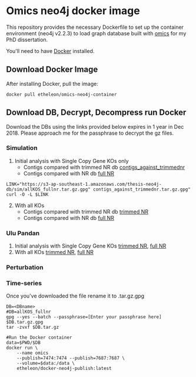 # Omics neo4j docker image

This repository provides the necessary Dockerfile to set up the container environment (neo4j v2.2.3) to load
graph database built with [omics](github.com/etheleon/omics) for my PhD dissertation.

You'll need to have [Docker](https://docs.docker.com/engine/installation/) installed.

## Download Docker Image

After installing Docker, pull the image:

```
docker pull etheleon/omics-neo4j-container
```

## Download DB, Decrypt, Decompress run Docker

Download the DBs using the links provided below expires in 1 year in Dec 2018. Please approach me for the passphrase to decrypt the gz files.

### Simulation

1. Initial analysis with Single Copy Gene KOs only
    * Contigs compared with trimmed NR db [contigs_against_trimmednr](https://thesis-neo4j-db.s3.amazonaws.com/sim/contigs_against_trimmednr.tar.gz.gpg?AWSAccessKeyId=AKIAJ5SH5HHDXK4UI5GA&Signature=xG6YgNR7upoABqdVB2rM4pIiGsQ%3D&Expires=1511766540)
    * Contigs compared with NR db [full NR](https://thesis-neo4j-db.s3.amazonaws.com/sim/contigs_against_fullnr.tar.gz.gpg?AWSAccessKeyId=AKIAJ5SH5HHDXK4UI5GA&Signature=4yTreye%2BZmGkq4bDE%2BvEHYvkYIk%3D&Expires=1511766540)

```
LINK="https://s3-ap-southeast-1.amazonaws.com/thesis-neo4j-db/sim/allKOS_fullnr.tar.gz.gpg" contigs_against_trimmednr.tar.gz.gpg"
curl -O -L $LINK
```

2. With all KOs
    * Contigs compared with trimmed NR db [trimmed NR](https://thesis-neo4j-db.s3.amazonaws.com/sim/allKOS_trimmednr.tar.gz.gpg?AWSAccessKeyId=AKIAJ5SH5HHDXK4UI5GA&Signature=Y8sdO7mQWT1g%2Fcw%2FeiM18Q9LiiE%3D&Expires=1511766540)
    * Contigs compared with NR db [full NR](https://thesis-neo4j-db.s3.amazonaws.com/sim/allKOS_fullnr.tar.gz.gpg?AWSAccessKeyId=AKIAJ5SH5HHDXK4UI5GA&Signature=a%2BBv0J8wFLye%2BowHRRiZCFBzJgg%3D&Expires=1511766540)

### Ulu Pandan

1. Initial analysis with Single Copy Gene KOs [trimmed NR](), [full NR]()
2. With all KOs [trimmed NR](), [full NR]()

### Perturbation


### Time-series

Once you've downloaded the file rename it to <name>.tar.gz.gpg

```
DB=<DBname>
#DB=allKOS_fullnr
gpg --yes --batch --passphrase=[Enter your passphrase here] $DB.tar.gz.gpg
tar -zvxf $DB.tar.gz
```

```
#Run the Docker container
data=$PWD/$DB
docker run \
    --name omics
    --publish=7474:7474 --publish=7687:7687 \
    --volume=$data:/data \
    etheleon/docker-neo4j-publish:latest
```



